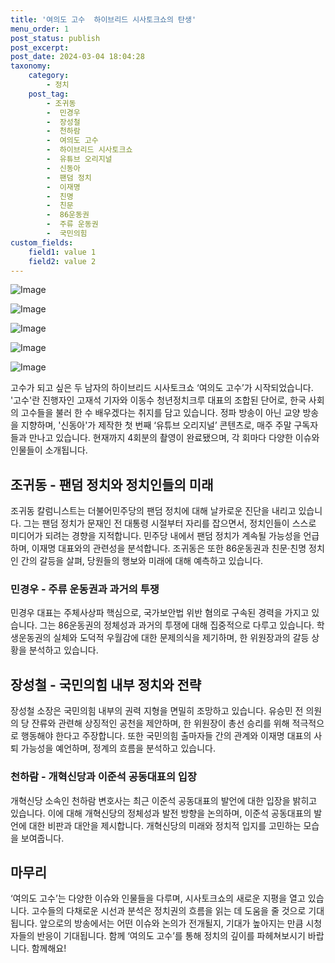 ```yaml
---
title: '여의도 고수  하이브리드 시사토크쇼의 탄생'
menu_order: 1
post_status: publish
post_excerpt: 
post_date: 2024-03-04 18:04:28
taxonomy:
    category:
        - 정치
    post_tag:
        - 조귀동
        -  민경우
        -  장성철
        -  천하람
        -  여의도 고수
        -  하이브리드 시사토크쇼
        -  유튜브 오리지널
        -  신동아
        -  팬덤 정치
        -  이재명
        -  친명
        -  친문
        -  86운동권
        -  주류 운동권
        -  국민의힘
custom_fields:
    field1: value 1
    field2: value 2
---
```


![Image](https://imgnews.pstatic.net/image/262/2024/03/03/0000017250_001_20240303090201327.jpg?type=w647)

![Image](https://imgnews.pstatic.net/image/262/2024/03/03/0000017250_002_20240303090201397.jpg?type=w647)

![Image](https://imgnews.pstatic.net/image/262/2024/03/03/0000017250_003_20240303090201463.jpg?type=w647)

![Image](https://imgnews.pstatic.net/image/262/2024/03/03/0000017250_004_20240303090201540.jpg?type=w647)

![Image](https://imgnews.pstatic.net/image/262/2024/03/03/0000017250_005_20240303090201597.jpg?type=w647)

고수가 되고 싶은 두 남자의 하이브리드 시사토크쇼 ‘여의도 고수’가 시작되었습니다. '고수'란 진행자인 고재석 기자와 이동수 청년정치크루 대표의 조합된 단어로, 한국 사회의 고수들을 불러 한 수 배우겠다는 취지를 담고 있습니다. 정파 방송이 아닌 교양 방송을 지향하며, '신동아'가 제작한 첫 번째 ‘유튜브 오리지널’ 콘텐츠로, 매주 주말 구독자들과 만나고 있습니다. 현재까지 4회분의 촬영이 완료됐으며, 각 회마다 다양한 이슈와 인물들이 소개됩니다.
## 조귀동 - 팬덤 정치와 정치인들의 미래
조귀동 칼럼니스트는 더불어민주당의 팬덤 정치에 대해 날카로운 진단을 내리고 있습니다. 그는 팬덤 정치가 문재인 전 대통령 시절부터 자리를 잡으면서, 정치인들이 스스로 미디어가 되려는 경향을 지적합니다. 민주당 내에서 팬덤 정치가 계속될 가능성을 언급하며, 이재명 대표와의 관련성을 분석합니다. 조귀동은 또한 86운동권과 친문·친명 정치인 간의 갈등을 살펴, 당원들의 행보와 미래에 대해 예측하고 있습니다.
### 민경우 - 주류 운동권과 과거의 투쟁
민경우 대표는 주체사상파 핵심으로, 국가보안법 위반 혐의로 구속된 경력을 가지고 있습니다. 그는 86운동권의 정체성과 과거의 투쟁에 대해 집중적으로 다루고 있습니다. 학생운동권의 실체와 도덕적 우월감에 대한 문제의식을 제기하며, 한 위원장과의 갈등 상황을 분석하고 있습니다.
## 장성철 - 국민의힘 내부 정치와 전략
장성철 소장은 국민의힘 내부의 권력 지형을 면밀히 조망하고 있습니다. 유승민 전 의원의 당 잔류와 관련해 상징적인 공천을 제안하며, 한 위원장이 총선 승리를 위해 적극적으로 행동해야 한다고 주장합니다. 또한 국민의힘 출마자들 간의 관계와 이재명 대표의 사퇴 가능성을 예언하며, 정계의 흐름을 분석하고 있습니다.
### 천하람 - 개혁신당과 이준석 공동대표의 입장
개혁신당 소속인 천하람 변호사는 최근 이준석 공동대표의 발언에 대한 입장을 밝히고 있습니다. 이에 대해 개혁신당의 정체성과 발전 방향을 논의하며, 이준석 공동대표의 발언에 대한 비판과 대안을 제시합니다. 개혁신당의 미래와 정치적 입지를 고민하는 모습을 보여줍니다.
## 마무리
‘여의도 고수’는 다양한 이슈와 인물들을 다루며, 시사토크쇼의 새로운 지평을 열고 있습니다. 고수들의 다채로운 시선과 분석은 정치권의 흐름을 읽는 데 도움을 줄 것으로 기대됩니다. 앞으로의 방송에서는 어떤 이슈와 논의가 전개될지, 기대가 높아지는 만큼 시청자들의 반응이 기대됩니다. 함께 ‘여의도 고수’를 통해 정치의 깊이를 파헤쳐보시기 바랍니다. 함께해요!
